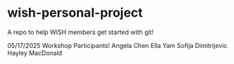 # wish-personal-project
A repo to help WISH members get started with git!

05/17/2025 Workshop Participants!
Angela Chen
Ella Yam
Sofija Dimitrijevic
Hayley MacDonald
